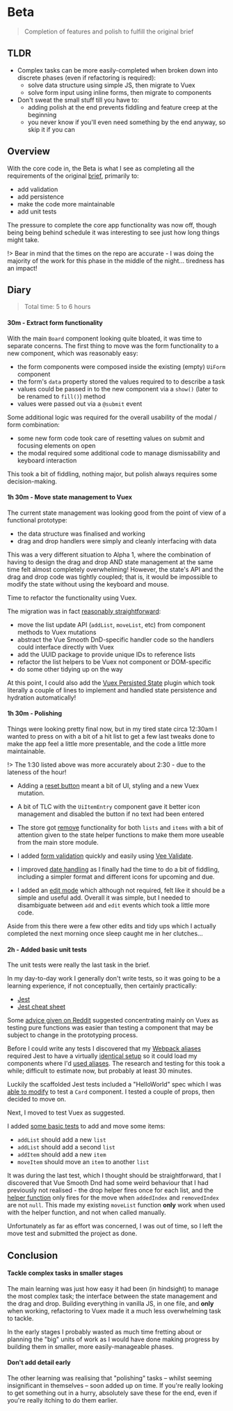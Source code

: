 # Beta

> Completion of features and polish to fulfill the original brief

## TLDR

- Complex tasks can be more easily-completed when broken down into discrete phases (even if refactoring is required):
    - solve data structure using simple JS, then migrate to Vuex
    - solve form input using inline forms, then migrate to components
- Don't sweat the small stuff till you have to:
    - adding polish at the end prevents fiddling and feature creep at the beginning
    - you never know if you'll even need something by the end anyway, so skip it if you can

## Overview

With the core code in, the Beta is what I see as completing all the requirements of the original [brief](../intro/brief.md), primarily to:

- add validation
- add persistence
- make the code more maintainable
- add unit tests

The pressure to complete the core app functionality was now off, though being being behind schedule it was interesting to see just how long things might take.

!> Bear in mind that the times on the repo are accurate - I was doing the majority of the work for this phase in the middle of the night... tiredness has an impact!


## Diary

> Total time: 5 to 6 hours

#### 30m - Extract form functionality 

With the main `Board` component looking quite bloated, it was time to separate concerns. The first thing to move was the form functionality to a new component, which was reasonably easy:

- the form components were composed inside the existing (empty) `UiForm` component
- the form's `data` property stored the values required to to describe a task
- values could be passed in to the new component via a `show()` (later to be renamed to `fill()`) method
- values were passed out via a `@submit` event

Some additional logic was required for the overall usability of the modal / form combination:

- some new form code took care of resetting values on submit and focusing elements on open
- the modal required some additional code to manage dismissability and keyboard interaction

This took a bit of fiddling, nothing major, but polish always requires some decision-making.



#### 1h 30m - Move state management to Vuex

The current state management was looking good from the point of view of a functional prototype:

- the data structure was finalised and working
- drag and drop handlers were simply and cleanly interfacing with data

This was a very different situation to Alpha 1, where the combination of having to design the drag and drop AND state management at the same time felt almost completely overwhelming! However, the state's API and the drag and drop code was tightly coupled; that is, it would be impossible to modify the state without using the keyboard and mouse.

Time to refactor the functionality using Vuex.

The migration was in fact [reasonably straightforward](https://github.com/davestewart/app-diary/commit/995d5780e2e01815b8c829e46333b7041b3b3097):

- move the list update API (`addList`, `moveList`, etc) from component methods to Vuex mutations
- abstract the Vue Smooth DnD-specific handler code so the handlers could interface directly with Vuex
- add the UUID package to provide unique IDs to reference lists
- refactor the list helpers to be Vuex not component or DOM-specific
- do some other tidying up on the way

At this point, I could also add the [Vuex Persisted State](https://github.com/robinvdvleuten/vuex-persistedstate) plugin which took literally a couple of lines to implement and handled state persistence and hydration automatically!

#### 1h 30m - Polishing

Things were looking pretty final now, but in my tired state circa 12:30am I wanted to press on with a bit of a hit list to get a few last tweaks done to make the app feel a little more presentable, and the code a little more maintainable.

!> The 1:30 listed above was more accurately about 2:30 - due to the lateness of the hour!

- Adding a [reset button](https://github.com/davestewart/app-diary/commit/e372bac2fde9da5f82ed2f425c9d340f883e6286) meant a bit of UI, styling and a new Vuex mutation.

- A bit of TLC with the `UiItemEntry` component gave it better icon management and disabled the button if no text had been entered
 
- The store got [remove](https://github.com/davestewart/app-diary/commit/1bcef2e0ff88aaf2374ba60d925554d3806db041) functionality for both `lists` and `items` with a bit of attention given to the state helper functions to make them more useable from the main store module.

- I added [form validation](https://github.com/davestewart/app-diary/commit/43777e2a62ef3d843d4c81038e71889e26be661f) quickly and easily using [Vee Validate](https://baianat.github.io/vee-validate/api/mixin.html).

- I improved [date handling](https://github.com/davestewart/app-diary/commit/81b3555bcb46a5ea11b21f0be5c171c4b27ee9e0) as I finally had the time to do a bit of fiddling, including a simpler format and different icons for upcoming and due.

- I added an [edit mode](https://github.com/davestewart/app-diary/commit/32b10897ee9bd87e84e294f8bfd2ab776917c4a2) which although not required, felt like it should be a simple and useful add. Overall it was simple, but I needed to disambiguate between `add` and `edit` events which took a little more code.

Aside from this there were a few other edits and tidy ups which I actually completed the next morning once sleep caught me in her clutches...


#### 2h - Added basic unit tests

The unit tests were really the last task in the brief.

In my day-to-day work I generally don't write tests, so it was going to be a learning experience, if not conceptually, then certainly practically:

- [Jest](http://jestjs.io/docs/en/getting-started)
- [Jest cheat sheet](https://github.com/sapegin/jest-cheat-sheet)

Some [advice given on Reddit](https://www.reddit.com/r/vuejs/comments/8p9l61/unit_testing_for_an_interview_coding_test) suggested concentrating mainly on Vuex as testing pure functions was easier than testing a component that may be subject to change in the prototyping process.

Before I could write any tests I discovered that my [Webpack aliases](https://github.com/davestewart/app-diary/blob/master/build/webpack.base.conf.js#L40-L56) required Jest to have a virtually [identical setup](https://github.com/davestewart/app-diary/blob/master/test/unit/jest.conf.js#L14-L25) so it could load my components where I'd [used aliases](https://github.com/davestewart/app-diary/blob/master/src/app/App.vue#L14). The research and testing for this took a while; difficult to estimate now, but probably at least 30 minutes.
  

Luckily the scaffolded Jest tests included a "HelloWorld" spec which I was [able to modify](https://github.com/davestewart/app-diary/commit/589dde5bf74c55e9e34b2f5ab892d5d77c549b8e?diff=unified#diff-b44fed5f5d1f9b17bf4f7b2593c17b2a) to test a `Card` component. I tested a couple of props, then decided to move on.

Next, I moved to test Vuex as suggested.

I added [some basic tests](https://github.com/davestewart/app-diary/commit/42f8332080b4dda39dd06df0114ab5d69fdad5c4) to add and move some items:

- `addList` should add a new `list`
- `addList` should add a second `list`
- `addItem` should add a new `item`
- `moveItem` should move an `item` to another `list`

It was during the last test, which I thought should be straightforward, that I discovered that Vue Smooth Dnd had some weird behaviour that I had previously not realised - the drop helper fires once for each list, and the [helper function](https://github.com/kutlugsahin/vue-smooth-dnd/blob/master/src/demo/pages/utils.js) only fires for the move when `addedIndex` and `removedIndex` are not `null`. This made my existing `moveList` function **only** work when used with the helper function, and not when called manually.

Unfortunately as far as effort was concerned, I was out of time, so I left the move test and submitted the project as done.
 

## Conclusion

#### Tackle complex tasks in smaller stages

The main learning was just how easy it had been (in hindsight) to manage the most complex task; the interface between the state management and the drag and drop. Building everything in vanilla JS, in one file, and **only** when working, refactoring to Vuex made it a much less overwhelming task to tackle.

In the early stages I probably wasted as much time fretting about or planning the "big" units of work as I would have done making progress by building them in smaller, more easily-manageable phases.

#### Don't add detail early

The other learning was realising that "polishing" tasks – whilst seeming insignificant in themselves – soon added up on time. If you're really looking to get something out in a hurry, absolutely save these for the end, even if you're really itching to do them earlier.




